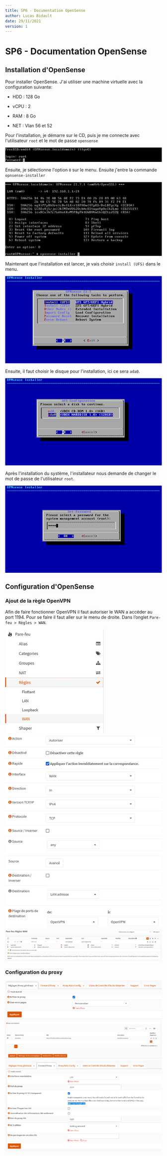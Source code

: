 ```yaml
---
title: SP6 - Documentation OpenSense
author: Lucas Bidault
date: 29/11/2021
version: 1
---
```


# SP6 - Documentation OpenSense

## Installation d'OpenSense

Pour installer OpenSense. J'ai utiliser une machine virtuelle avec la configuration suivante:

- HDD  : 128 Go

- vCPU : 2

- RAM  : 8 Go

- NET  : Vlan 56 et 52

Pour l'installation, je démarre sur le CD, puis je me connecte avec l'utilisateur `root` et le mot de passe `opensense`

<img title="" src="assets/4a166fabdbc8f7e5374434ae7c0062bb8f9cb808.png" alt="" data-align="center">

Ensuite, je sélectionne l'option `8` sur le menu. Ensuite j'entre la commande `opnsense-installer`

<img src="assets/3e6338cd960fb5d68b8b96a1fedc87d973903a0d.png" title="" alt="" data-align="center">

Maintenant que l'installation est lancer, je vais choisir `install (UFS)` dans le menu.

<img src="assets/d6792f974ba2332e8bf574aa2e65cc909ae28045.png" title="" alt="" data-align="center">

Ensuite, il faut choisir le disque pour l'installation, ici ce sera `ada0`.

<img src="assets/50f8c39dbeded0fc02cca0e1dfc243de946fa492.png" title="" alt="" data-align="center">

Après l'installation du système, l'installateur nous demande de changer le mot de passe de l'utilisateur `root`.

<img src="assets/18081f85d434426db907962b77fa4d4d1ed8ce94.png" title="" alt="" data-align="center">

## Configuration d'OpenSense

### Ajout de la règle OpenVPN

Afin de faire fonctionner OpenVPN il faut autoriser le WAN a accéder au port 1194.
Pour se faire il faut aller sur le menu de droite. Dans l’onglet `Pare-feu > Règles > WAN`.

<img src="assets/91481960e12b083db9e7144b09f3d4f2cc4c44bc.png" title="" alt="" data-align="center">

<img src="assets/16de01f85aca6d67bf61dd29db142e019cb43b69.png" title="" alt="" data-align="center">

<img src="assets/24f25eb315455139436a6f194812782456c6b7c9.png" title="" alt="" data-align="center">

### Configuration du proxy

<img src="assets/e4ac065b1a88a80ecf82362af20b833f7bcfd015.png" title="" alt="" data-align="center">

<img src="assets/d56a6ea0e56b46787f985d73a6fca18f8b016a77.png" title="" alt="" data-align="center">

<img src="assets/911d8d43070ca538c138dcee143790084d5c122f.png" title="" alt="" data-align="center">
